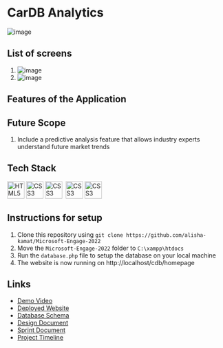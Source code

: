 # CarDB Analytics
![image](https://user-images.githubusercontent.com/84401192/170089076-b381f98a-9997-48be-8465-c447328c30ad.png)

## List of screens
1. ![image](https://user-images.githubusercontent.com/84401192/170094769-9cd03c06-c437-4886-8574-8add2538384a.png)
2. ![image](https://user-images.githubusercontent.com/84401192/170095933-cc1e04e2-ecfa-4e43-9f4e-3d950ee821fe.png)

## Features of the Application


## Future Scope
1. Include a predictive analysis feature that allows industry experts understand future market trends


## Tech Stack
<a href="https://www.w3.org/TR/html5/" title="HTML5"><img src="https://github.com/get-icon/geticon/raw/master/icons/html-5.svg" alt="HTML5" width="40px" height="40px"></a>
<a href="https://www.w3.org/TR/CSS/" title="CSS3"><img src="https://github.com/get-icon/geticon/raw/master/icons/css-3.svg" alt="CSS3" width="40px" height="40px"></a>
<a href="https://www.w3.org/TR/JS/" title="Javascript"><img src="https://github.com/get-icon/geticon/raw/master/icons/javascript.svg" alt="CSS3" width="40px" height="40px"></a>&nbsp;
<a href="https://www.w3.org/TR/MySQL/" title="MySQL"><img src="https://github.com/get-icon/geticon/raw/master/icons/mysql.svg" alt="CSS3" width="40px" height="40px"></a>&nbsp;<a href="https://www.w3.org/TR/Bootstrap/" title="Bootstap"><img src="https://github.com/get-icon/geticon/raw/master/icons/bootstrap.svg" alt="CSS3" width="40px" height="40px"></a>

## Instructions for setup
1. Clone this repository using ``` git clone https://github.com/alisha-kamat/Microsoft-Engage-2022 ```
2. Move the ``` Microsoft-Engage-2022 ``` folder to ```C:\xampp\htdocs  ```
3. Run the ``` database.php ``` file to setup the database on your local machine
4. The website is now running on http://localhost/cdb/homepage

## Links
<ul>
  <li><a href="">Demo Video</a></li>
  <li><a href=""><a href="">Deployed Website</a></li>
  <li><a href="">Database Schema</a></li>
  <li><a href=""><a href="">Design Document</a></li>
  <li><a href="">Sprint Document</a></li>
  <li><a href="https://docs.google.com/document/d/1vc0a9NzqR2KYaYzcdi-upbOAtXeM3JXsPua4x98Oetc/edit?usp=sharing">Project Timeline</a></li>
</ul>
